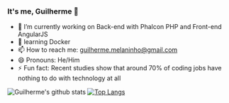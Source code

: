 ### It's me, Guilherme 👨


- 🔭 I’m currently working on Back-end with Phalcon PHP and Front-end AngularJS
- 📗 learning Docker
- 📫 How to reach me: guilherme.melaninho@gmail.com
- 😄 Pronouns: He/Him
- ⚡ Fun fact: Recent studies show that around 70% of coding jobs have nothing to do with technology at all

![Guilherme's github stats](https://github-readme-stats.vercel.app/api?username=guimelaninho)
[![Top Langs](https://github-readme-stats.vercel.app/api/top-langs/?username=guimelaninho)](https://github.com/guimelaninho/github-readme-stats)

